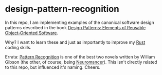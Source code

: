 # design-pattern-recognition

In this repo, I am implementing examples of the canonical software design patterns described in the book [Design Patterns: Elements of Reusable Object-Oriented Software](https://www.amazon.com/Design-Patterns-Elements-Reusable-Object-Oriented/dp/0201633612/).

Why?
I want to learn these and just as importantly to improve my [Rust](https://www.rust-lang.org/en-US/) coding skills.

Errata: [Pattern Recognition](https://en.wikipedia.org/wiki/Pattern_Recognition_(novel)) is one of the best two novels written by William Gibson (the other, of course, being [Neuromancer](https://en.wikipedia.org/wiki/Neuromancer)). This isn't directly related to this repo, but influenced it's naming. Cheers.
